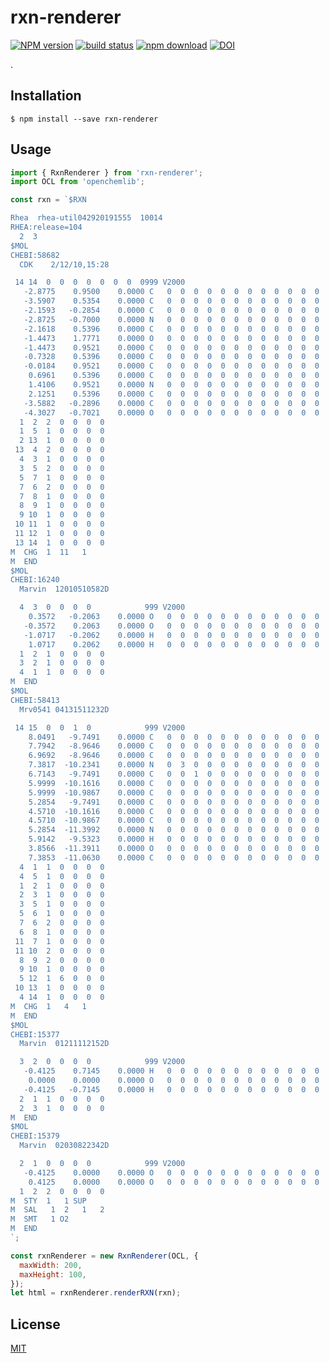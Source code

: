 # rxn-renderer

[![NPM version][npm-image]][npm-url]
[![build status][travis-image]][travis-url]
[![npm download][download-image]][download-url]
[![DOI](https://zenodo.org/badge/DOI/10.5281/zenodo.6611392.svg)](https://doi.org/10.5281/zenodo.6611392)

.

## Installation

`$ npm install --save rxn-renderer`

## Usage

```js
import { RxnRenderer } from 'rxn-renderer';
import OCL from 'openchemlib';

const rxn = `$RXN

Rhea  rhea-util042920191555  10014
RHEA:release=104
  2  3
$MOL
CHEBI:58682
  CDK    2/12/10,15:28

 14 14  0  0  0  0  0  0  0  0999 V2000
   -2.8775    0.9500    0.0000 C   0  0  0  0  0  0  0  0  0  0  0  0
   -3.5907    0.5354    0.0000 C   0  0  0  0  0  0  0  0  0  0  0  0
   -2.1593   -0.2854    0.0000 C   0  0  0  0  0  0  0  0  0  0  0  0
   -2.8725   -0.7000    0.0000 N   0  0  0  0  0  0  0  0  0  0  0  0
   -2.1618    0.5396    0.0000 C   0  0  0  0  0  0  0  0  0  0  0  0
   -1.4473    1.7771    0.0000 O   0  0  0  0  0  0  0  0  0  0  0  0
   -1.4473    0.9521    0.0000 C   0  0  0  0  0  0  0  0  0  0  0  0
   -0.7328    0.5396    0.0000 C   0  0  0  0  0  0  0  0  0  0  0  0
   -0.0184    0.9521    0.0000 C   0  0  0  0  0  0  0  0  0  0  0  0
    0.6961    0.5396    0.0000 C   0  0  0  0  0  0  0  0  0  0  0  0
    1.4106    0.9521    0.0000 N   0  0  0  0  0  0  0  0  0  0  0  0
    2.1251    0.5396    0.0000 C   0  0  0  0  0  0  0  0  0  0  0  0
   -3.5882   -0.2896    0.0000 C   0  0  0  0  0  0  0  0  0  0  0  0
   -4.3027   -0.7021    0.0000 O   0  0  0  0  0  0  0  0  0  0  0  0
  1  2  2  0  0  0  0 
  1  5  1  0  0  0  0 
  2 13  1  0  0  0  0 
 13  4  2  0  0  0  0 
  4  3  1  0  0  0  0 
  3  5  2  0  0  0  0 
  5  7  1  0  0  0  0 
  7  6  2  0  0  0  0 
  7  8  1  0  0  0  0 
  8  9  1  0  0  0  0 
  9 10  1  0  0  0  0 
 10 11  1  0  0  0  0 
 11 12  1  0  0  0  0 
 13 14  1  0  0  0  0 
M  CHG  1  11   1
M  END
$MOL
CHEBI:16240
  Marvin  12010510582D          

  4  3  0  0  0  0            999 V2000
    0.3572   -0.2063    0.0000 O   0  0  0  0  0  0  0  0  0  0  0  0
   -0.3572    0.2063    0.0000 O   0  0  0  0  0  0  0  0  0  0  0  0
   -1.0717   -0.2062    0.0000 H   0  0  0  0  0  0  0  0  0  0  0  0
    1.0717    0.2062    0.0000 H   0  0  0  0  0  0  0  0  0  0  0  0
  1  2  1  0  0  0  0
  3  2  1  0  0  0  0
  4  1  1  0  0  0  0
M  END
$MOL
CHEBI:58413
  Mrv0541 04131511232D          

 14 15  0  0  1  0            999 V2000
    8.0491   -9.7491    0.0000 C   0  0  0  0  0  0  0  0  0  0  0  0
    7.7942   -8.9646    0.0000 C   0  0  0  0  0  0  0  0  0  0  0  0
    6.9692   -8.9646    0.0000 C   0  0  0  0  0  0  0  0  0  0  0  0
    7.3817  -10.2341    0.0000 N   0  3  0  0  0  0  0  0  0  0  0  0
    6.7143   -9.7491    0.0000 C   0  0  1  0  0  0  0  0  0  0  0  0
    5.9999  -10.1616    0.0000 C   0  0  0  0  0  0  0  0  0  0  0  0
    5.9999  -10.9867    0.0000 C   0  0  0  0  0  0  0  0  0  0  0  0
    5.2854   -9.7491    0.0000 C   0  0  0  0  0  0  0  0  0  0  0  0
    4.5710  -10.1616    0.0000 C   0  0  0  0  0  0  0  0  0  0  0  0
    4.5710  -10.9867    0.0000 C   0  0  0  0  0  0  0  0  0  0  0  0
    5.2854  -11.3992    0.0000 N   0  0  0  0  0  0  0  0  0  0  0  0
    5.9142   -9.5323    0.0000 H   0  0  0  0  0  0  0  0  0  0  0  0
    3.8566  -11.3911    0.0000 O   0  0  0  0  0  0  0  0  0  0  0  0
    7.3853  -11.0630    0.0000 C   0  0  0  0  0  0  0  0  0  0  0  0
  4  1  1  0  0  0  0
  4  5  1  0  0  0  0
  1  2  1  0  0  0  0
  2  3  1  0  0  0  0
  3  5  1  0  0  0  0
  5  6  1  0  0  0  0
  7  6  2  0  0  0  0
  6  8  1  0  0  0  0
 11  7  1  0  0  0  0
 11 10  2  0  0  0  0
  8  9  2  0  0  0  0
  9 10  1  0  0  0  0
  5 12  1  6  0  0  0
 10 13  1  0  0  0  0
  4 14  1  0  0  0  0
M  CHG  1   4   1
M  END
$MOL
CHEBI:15377
  Marvin  01211112152D          

  3  2  0  0  0  0            999 V2000
   -0.4125    0.7145    0.0000 H   0  0  0  0  0  0  0  0  0  0  0  0
    0.0000    0.0000    0.0000 O   0  0  0  0  0  0  0  0  0  0  0  0
   -0.4125   -0.7145    0.0000 H   0  0  0  0  0  0  0  0  0  0  0  0
  2  1  1  0  0  0  0
  2  3  1  0  0  0  0
M  END
$MOL
CHEBI:15379
  Marvin  02030822342D          

  2  1  0  0  0  0            999 V2000
   -0.4125    0.0000    0.0000 O   0  0  0  0  0  0  0  0  0  0  0  0
    0.4125    0.0000    0.0000 O   0  0  0  0  0  0  0  0  0  0  0  0
  1  2  2  0  0  0  0
M  STY  1   1 SUP
M  SAL   1  2   1   2
M  SMT   1 O2
M  END
`;

const rxnRenderer = new RxnRenderer(OCL, {
  maxWidth: 200,
  maxHeight: 100,
});
let html = rxnRenderer.renderRXN(rxn);
```

## License

[MIT](./LICENSE)

[npm-image]: https://img.shields.io/npm/v/rxn-renderer.svg?style=flat-square
[npm-url]: https://www.npmjs.com/package/rxn-renderer
[travis-image]: https://img.shields.io/travis/cheminfo/rxn-renderer/main.svg?style=flat-square
[travis-url]: https://travis-ci.org/cheminfo/rxn-renderer
[download-image]: https://img.shields.io/npm/dm/rxn-renderer.svg?style=flat-square
[download-url]: https://www.npmjs.com/package/rxn-renderer
